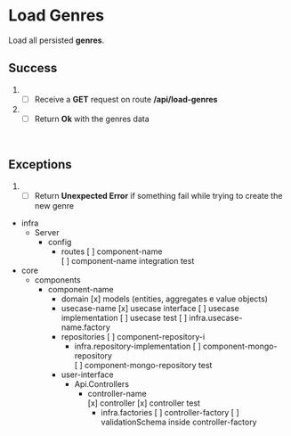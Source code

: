 # Load Genres

Load all persisted **genres**.

## Success

1. - [ ] Receive a **GET** request on route **/api/load-genres**
2. - [ ] Return **Ok** with the genres data
<br/>

## Exceptions

1. - [ ] Return **Unexpected Error** if something fail while trying to create the new genre

- infra
  - Server
    - config
      - routes
        [ ] component-name  
        [ ] component-name integration test
- core
  - components
    - component-name
      - domain
        [x] models (entities, aggregates e value objects)        
      - usecase-name
        [x] usecase interface
        [ ] usecase implementation
        [ ] usecase test
        [ ] infra.usecase-name.factory
      - repositories
        [ ] component-repository-i
        - infra.repository-implementation
          [ ] component-mongo-repository     
          [ ] component-mongo-repository test     
      - user-interface
          - Api.Controllers
              - controller-name           
                    [x] controller
                    [x] controller test                    
                  - infra.factories
                    [ ] controller-factory
                    [ ] validationSchema inside controller-factory                     